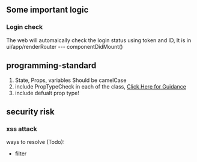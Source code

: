 ## Some important logic
### Login check
The web will automaically check the login status using token and ID, It is in ui/app/renderRouter --- componentDidMount()


## programming-standard
1. State, Props, variables Should be camelCase
2. include PropTypeCheck in each of the class, [Click Here for Guidance](https://reactjs.org/docs/typechecking-with-proptypes.html)
3. include defualt prop type!


## security risk
### xss attack
ways to resolve (Todo): <br/>
- filter <script>, <a>, <img> tag in input
- limite the length of input text
- econding '<' and '>'

### crsf attack 
ways to resolve: <br/>
- add referer in http request header
- avoid using get to update data
- add unique token for each form 

### token stored in cookies is not safe


## Performance issues
- For some dynamically created components through list, key are not assigned, this will result in some performance issues, due to react diff algorithm
- For stateful react component, shouldComponentUpdate() should be introduced to improve performance.
- For some reusable components, its better to make them stateless (create by function) to improve performance



## Reusable Component

Demo of BootstrapStyleSearchBox
```
    <BootstrapStyleSearchBox
        label="Degree" //Input Label, optional
        placeHolder="Ex. Bachelor of Engineering" //placeHolder compulsory
        onChangeInput={this.handleChange("Degree")}  //pass function here
        compusory={true} // if true, a '*' before label, default false
    />
```